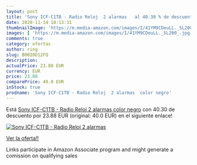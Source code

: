 ```yaml
---
layout: post
title: 'Sony ICF-C1TB - Radio Reloj  2 alarmas   al 40.30 % de descuento'
date: 2020-11-14 18:13:31
thumbnailImage: 'https://m.media-amazon.com/images/I/41YM9CDeuLL._SL200_.jpg'
images: [ 'https://m.media-amazon.com/images/I/41YM9CDeuLL._SL200_.jpg' ]
comments: true
category: ofertas
author: ring
slug: B00I0D12FQ
description:
actualPrice: 23.88 EUR
currency: EUR
price: 23.88
comparePrice: 40.0 EUR
inStock: true
prodname: 'Sony ICF-C1TB - Radio Reloj  2 alarmas  color negro'
---
```


Está [Sony ICF-C1TB - Radio Reloj  2 alarmas  color negro](https://www.amazon.es/dp/B00I0D12FQ/?tag=tolees-21) con 40.30 de descuento por 23.88 EUR (original: 40.0 EUR) en el siguiente enlace!

[![Sony ICF-C1TB - Radio Reloj  2 alarmas  ](https://m.media-amazon.com/images/I/41YM9CDeuLL._SL200_.jpg)](https://www.amazon.es/dp/B00I0D12FQ/?tag=tolees-21)

[Ver la oferta!!](https://www.amazon.es/dp/B00I0D12FQ/?tag=tolees-21)

Links participate in Amazon Associate program and might generate a comission on qualifying sales


